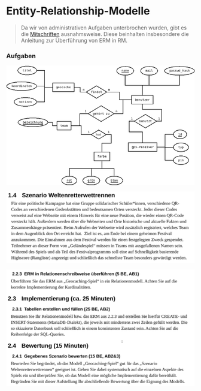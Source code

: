 Entity-Relationship-Modelle
==========

> Da wir von administrativen Aufgaben unterbrochen wurden, gibt es die [Mitschriften](03_ERM_Tafelanschrieb.pdf) ausnahmsweise. Diese beinhalten insbesondere die Anleitung zur Überführung von ERM in RM.

### Aufgaben

![!large](03_geocaching_erm.png)

![!large](03_Klausurtext_Beispiel.png)

![!large](03_Klausuraufgaben_Beispiel.png)
